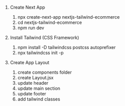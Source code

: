 1.  Create Next App

    1. npx create-next-app nextjs-tailwind-ecommerce
    2. cd nextjs-tailwind-ecommerce
    3. npm run dev

2.  Install Tailwind (CSS Framework)

    1. npm install -D tailwindcss postcss autoprefixer
    2. npx tailwindcss init -p

3.  Create App Layout

    1. create components folder
    2. create Layout.jsx
    3. update header
    4. update main section
    5. update footer
    6. add tailwind classes
